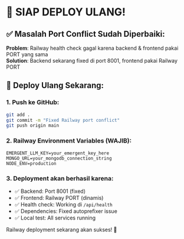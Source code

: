 # 🚀 SIAP DEPLOY ULANG!

## ✅ Masalah Port Conflict Sudah Diperbaiki:

**Problem**: Railway health check gagal karena backend & frontend pakai PORT yang sama  
**Solution**: Backend sekarang fixed di port 8001, frontend pakai Railway PORT

## 🔄 Deploy Ulang Sekarang:

### 1. Push ke GitHub:
```bash
git add .
git commit -m "Fixed Railway port conflict"
git push origin main
```

### 2. Railway Environment Variables (WAJIB):
```
EMERGENT_LLM_KEY=your_emergent_key_here
MONGO_URL=your_mongodb_connection_string
NODE_ENV=production
```

### 3. Deployment akan berhasil karena:
- ✅ Backend: Port 8001 (fixed)
- ✅ Frontend: Railway PORT (dinamis)  
- ✅ Health check: Working di `/api/health`
- ✅ Dependencies: Fixed autoprefixer issue
- ✅ Local test: All services running

Railway deployment sekarang akan sukses! 🎉